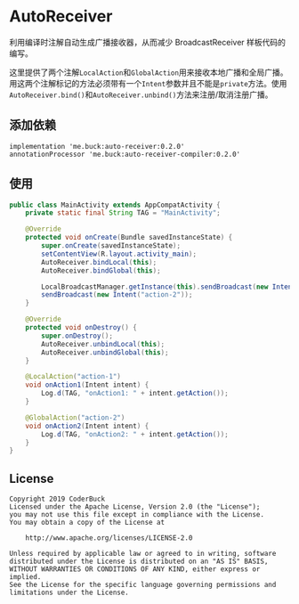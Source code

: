 

# AutoReceiver

利用编译时注解自动生成广播接收器，从而减少 BroadcastReceiver 样板代码的编写。

这里提供了两个注解`LocalAction`和`GlobalAction`用来接收本地广播和全局广播。用这两个注解标记的方法必须带有一个`Intent`参数并且不能是`private`方法。使用 `AutoReceiver.bind()`和`AutoReceiver.unbind()`方法来注册/取消注册广播。

## 添加依赖

```
implementation 'me.buck:auto-receiver:0.2.0'
annotationProcessor 'me.buck:auto-receiver-compiler:0.2.0'
```

## 使用
```java
public class MainActivity extends AppCompatActivity {
    private static final String TAG = "MainActivity";

    @Override
    protected void onCreate(Bundle savedInstanceState) {
        super.onCreate(savedInstanceState);
        setContentView(R.layout.activity_main);
        AutoReceiver.bindLocal(this);
        AutoReceiver.bindGlobal(this);

        LocalBroadcastManager.getInstance(this).sendBroadcast(new Intent("action-1"));
        sendBroadcast(new Intent("action-2"));
    }

    @Override
    protected void onDestroy() {
        super.onDestroy();
        AutoReceiver.unbindLocal(this);
        AutoReceiver.unbindGlobal(this);
    }

    @LocalAction("action-1")
    void onAction1(Intent intent) {
        Log.d(TAG, "onAction1: " + intent.getAction());
    }

    @GlobalAction("action-2")
    void onAction2(Intent intent) {
        Log.d(TAG, "onAction2: " + intent.getAction());
    }
}
```

## License

```
Copyright 2019 CoderBuck
Licensed under the Apache License, Version 2.0 (the "License");
you may not use this file except in compliance with the License.
You may obtain a copy of the License at

    http://www.apache.org/licenses/LICENSE-2.0

Unless required by applicable law or agreed to in writing, software
distributed under the License is distributed on an "AS IS" BASIS,
WITHOUT WARRANTIES OR CONDITIONS OF ANY KIND, either express or implied.
See the License for the specific language governing permissions and
limitations under the License.
```



